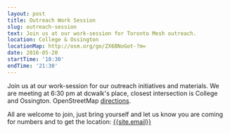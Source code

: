 ```yaml
---
layout: post
title: Outreach Work Session
slug: outreach-session
text: Join us at our work-session for Toronto Mesh outreach.
location: College & Ossington
locationMap: http://osm.org/go/ZX6BNoGot-?m=
date: 2016-05-20
startTime: '18:30'
endTime: '21:30'
---
```


Join us at our work-session for our outreach initiatives and materials. We are meeting at 6:30 pm at dcwalk's place, closest intersection is College and Ossington. OpenStreetMap [directions](http://osm.org/go/ZX6BNoGot-?m=).

All are welcome to join, just bring yourself and let us know you are coming for numbers and to get the location: <a href="mailto:{{ site.email }}">{{site.email}}</a>
